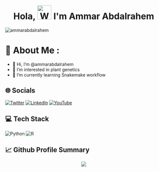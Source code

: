 <h1 align="center"> Hola, <img src="https://raw.githubusercontent.com/nixin72/nixin72/master/wave.gif" 
         alt="Waving hand animated gif"
         height="45"
         width="45" /> I'm Ammar Abdalrahem</h1>

<p align="left"> <img src="https://komarev.com/ghpvc/?username=ammarabdalrahem&label=Views&color=blue&style=plastic&style=for-the-badge" alt="ammarabdalrahem" /> </p>

# 💫 About Me :
- 👋 Hi, I’m @ammarabdalrahem
- 👀 I’m interested in plant genetics 
- 🌱 I’m currently learning Snakemake workflow

## 🌐 Socials
 [![Twitter](https://img.shields.io/twitter/follow/AbdalrahemAmmar?logo=Twitter&style=for-the-badge)](https://twitter.com/AbdalrahemAmmar) [![LinkedIn](https://img.shields.io/badge/LinkedIn-0077B5?style=for-the-badge&logo=linkedin&logoColor=white)](https://www.linkedin.com/in/ammar-abdalrahem) [![YouTube](https://img.shields.io/badge/YouTube-FF0000?style=for-the-badge&logo=youtube&logoColor=white)](https://www.youtube.com/channel/UCzEYKFOoTY6rL4rGp3QqqQA)
 

## 💻 Tech Stack
![Python](https://img.shields.io/badge/python-3670A0?style=for-the-badge&logo=python&logoColor=ffdd54)
![R](https://img.shields.io/badge/R-BCBCBC?style=for-the-badge&logo=R&logoColor=2986CC)


 ## 📈 Github Profile Summary
<p align="center">
  <img src="https://github-profile-summary-cards.vercel.app/api/cards/profile-details?username=ammarabdalrahem&theme=vue"/>
</p>

